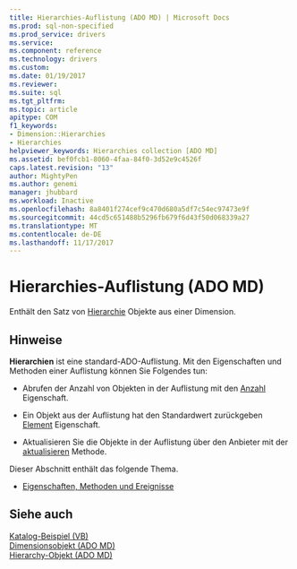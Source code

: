 ```yaml
---
title: Hierarchies-Auflistung (ADO MD) | Microsoft Docs
ms.prod: sql-non-specified
ms.prod_service: drivers
ms.service: 
ms.component: reference
ms.technology: drivers
ms.custom: 
ms.date: 01/19/2017
ms.reviewer: 
ms.suite: sql
ms.tgt_pltfrm: 
ms.topic: article
apitype: COM
f1_keywords:
- Dimension::Hierarchies
- Hierarchies
helpviewer_keywords: Hierarchies collection [ADO MD]
ms.assetid: bef0fcb1-8060-4faa-84f0-3d52e9c4526f
caps.latest.revision: "13"
author: MightyPen
ms.author: genemi
manager: jhubbard
ms.workload: Inactive
ms.openlocfilehash: 8a8401f274cef9c470d680a5df7c54ec97473e9f
ms.sourcegitcommit: 44cd5c651488b5296fb679f6d43f50d068339a27
ms.translationtype: MT
ms.contentlocale: de-DE
ms.lasthandoff: 11/17/2017
---
```

# <a name="hierarchies-collection-ado-md"></a>Hierarchies-Auflistung (ADO MD)
Enthält den Satz von [Hierarchie](../../../ado/reference/ado-md-api/hierarchy-object-ado-md.md) Objekte aus einer Dimension.  
  
## <a name="remarks"></a>Hinweise  
 **Hierarchien** ist eine standard-ADO-Auflistung. Mit den Eigenschaften und Methoden einer Auflistung können Sie Folgendes tun:  
  
-   Abrufen der Anzahl von Objekten in der Auflistung mit den [Anzahl](../../../ado/reference/ado-api/count-property-ado.md) Eigenschaft.  
  
-   Ein Objekt aus der Auflistung hat den Standardwert zurückgeben [Element](../../../ado/reference/ado-api/item-property-ado.md) Eigenschaft.  
  
-   Aktualisieren Sie die Objekte in der Auflistung über den Anbieter mit der [aktualisieren](../../../ado/reference/ado-api/refresh-method-ado.md) Methode.  
  
 Dieser Abschnitt enthält das folgende Thema.  
  
-   [Eigenschaften, Methoden und Ereignisse](../../../ado/reference/ado-md-api/hierarchies-collection-properties-methods-and-events.md)  
  
## <a name="see-also"></a>Siehe auch  
 [Katalog-Beispiel (VB)](../../../ado/reference/ado-md-api/catalog-example-vb.md)   
 [Dimensionsobjekt (ADO MD)](../../../ado/reference/ado-md-api/dimension-object-ado-md.md)   
 [Hierarchy-Objekt (ADO MD)](../../../ado/reference/ado-md-api/hierarchy-object-ado-md.md)
